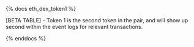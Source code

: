 {% docs eth_dex_token1 %}

[BETA TABLE] - Token 1 is the second token in the pair, and will show up second within the event logs for relevant transactions. 

{% enddocs %}